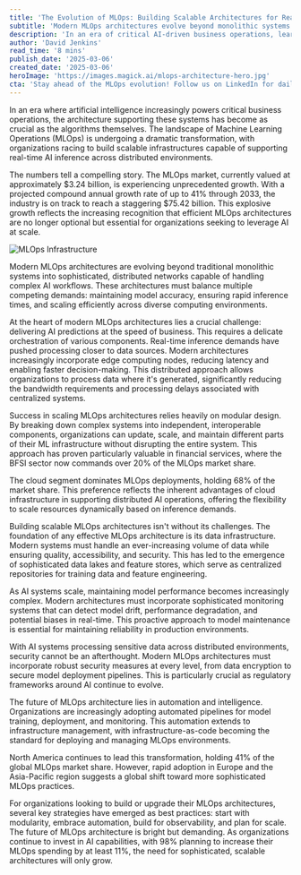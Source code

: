 ```yaml
---
title: 'The Evolution of MLOps: Building Scalable Architectures for Real-Time AI Inference'
subtitle: 'Modern MLOps architectures evolve beyond monolithic systems for real-time AI'
description: 'In an era of critical AI-driven business operations, learn how MLOps is transforming with scalable infrastructures supporting real-time AI inference and distributed environments. Explore the challenges, components, and strategies driving this evolution in machine learning operations.'
author: 'David Jenkins'
read_time: '8 mins'
publish_date: '2025-03-06'
created_date: '2025-03-06'
heroImage: 'https://images.magick.ai/mlops-architecture-hero.jpg'
cta: 'Stay ahead of the MLOps evolution! Follow us on LinkedIn for daily insights on AI infrastructure, real-time inference, and scalable architecture strategies that are shaping the future of machine learning operations.'
---
```


In an era where artificial intelligence increasingly powers critical business operations, the architecture supporting these systems has become as crucial as the algorithms themselves. The landscape of Machine Learning Operations (MLOps) is undergoing a dramatic transformation, with organizations racing to build scalable infrastructures capable of supporting real-time AI inference across distributed environments.

The numbers tell a compelling story. The MLOps market, currently valued at approximately $3.24 billion, is experiencing unprecedented growth. With a projected compound annual growth rate of up to 41% through 2033, the industry is on track to reach a staggering $75.42 billion. This explosive growth reflects the increasing recognition that efficient MLOps architectures are no longer optional but essential for organizations seeking to leverage AI at scale.

![MLOps Infrastructure](https://i.magick.ai/PIXE/1738406181100_magick_img.webp)

Modern MLOps architectures are evolving beyond traditional monolithic systems into sophisticated, distributed networks capable of handling complex AI workflows. These architectures must balance multiple competing demands: maintaining model accuracy, ensuring rapid inference times, and scaling efficiently across diverse computing environments.

At the heart of modern MLOps architectures lies a crucial challenge: delivering AI predictions at the speed of business. This requires a delicate orchestration of various components. Real-time inference demands have pushed processing closer to data sources. Modern architectures increasingly incorporate edge computing nodes, reducing latency and enabling faster decision-making. This distributed approach allows organizations to process data where it's generated, significantly reducing the bandwidth requirements and processing delays associated with centralized systems.

Success in scaling MLOps architectures relies heavily on modular design. By breaking down complex systems into independent, interoperable components, organizations can update, scale, and maintain different parts of their ML infrastructure without disrupting the entire system. This approach has proven particularly valuable in financial services, where the BFSI sector now commands over 20% of the MLOps market share.

The cloud segment dominates MLOps deployments, holding 68% of the market share. This preference reflects the inherent advantages of cloud infrastructure in supporting distributed AI operations, offering the flexibility to scale resources dynamically based on inference demands.

Building scalable MLOps architectures isn't without its challenges. The foundation of any effective MLOps architecture is its data infrastructure. Modern systems must handle an ever-increasing volume of data while ensuring quality, accessibility, and security. This has led to the emergence of sophisticated data lakes and feature stores, which serve as centralized repositories for training data and feature engineering.

As AI systems scale, maintaining model performance becomes increasingly complex. Modern architectures must incorporate sophisticated monitoring systems that can detect model drift, performance degradation, and potential biases in real-time. This proactive approach to model maintenance is essential for maintaining reliability in production environments.

With AI systems processing sensitive data across distributed environments, security cannot be an afterthought. Modern MLOps architectures must incorporate robust security measures at every level, from data encryption to secure model deployment pipelines. This is particularly crucial as regulatory frameworks around AI continue to evolve.

The future of MLOps architecture lies in automation and intelligence. Organizations are increasingly adopting automated pipelines for model training, deployment, and monitoring. This automation extends to infrastructure management, with infrastructure-as-code becoming the standard for deploying and managing MLOps environments.

North America continues to lead this transformation, holding 41% of the global MLOps market share. However, rapid adoption in Europe and the Asia-Pacific region suggests a global shift toward more sophisticated MLOps practices.

For organizations looking to build or upgrade their MLOps architectures, several key strategies have emerged as best practices: start with modularity, embrace automation, build for observability, and plan for scale. The future of MLOps architecture is bright but demanding. As organizations continue to invest in AI capabilities, with 98% planning to increase their MLOps spending by at least 11%, the need for sophisticated, scalable architectures will only grow.